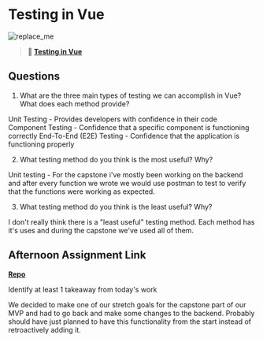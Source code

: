 # Testing in Vue

![replace_me](https://codeworks.blob.core.windows.net/public/assets/img/illustrations/placeholder.svg)

> **📖 [Testing in Vue](https://codeworksacademy.com/fs-student-guide/resources/wk8-9/04-Vue-Testing)**

## Questions

1. What are the three main types of testing we can accomplish in Vue? What does each method provide?

Unit Testing - Provides developers with confidence in their code
Component Testing - Confidence that a specific component is functioning correctly
End-To-End (E2E) Testing - Confidence that the application is functioning properly

2. What testing method do you think is the most useful? Why?

Unit testing - For the capstone i've mostly been working on the backend and after every function we wrote we would use postman to test to verify that the functions were working as expected.

3. What testing method do you think is the least useful? Why?

I don't really think there is a "least useful" testing method. Each method has it's uses and during the capstone we've used all of them.

## Afternoon Assignment Link

**[Repo](https://github.com/Jarrod-Payton/Good-Ol-Days)**

Identify at least 1 takeaway from today's work

We decided to make one of our stretch goals for the capstone part of our MVP and had to go back and make some changes to the backend. Probably should have just planned to have this functionality from the start instead of retroactively adding it.
